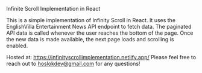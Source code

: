 Infinite Scroll Implementation in React

This is a simple implementation of Infinity Scroll in React. 
It uses the EnglishVilla Entertainment News API endpoint to fetch data. The paginated API data is called whenever the user reaches the bottom of the page. 
Once the new data is made available, the next page loads and scrolling is enabled. 

Hosted at: https://infinityscrollimplementation.netlify.app/
Please feel free to reach out to hoslokdev@gmail.com for any questions!
